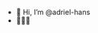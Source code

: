 - 👋 Hi, I’m @adriel-hans
- 🚀🚀🚀

<!---
adriel-hans/adriel-hans is a ✨ special ✨ repository because its `README.md` (this file) appears on your GitHub profile.
You can click the Preview link to take a look at your changes.
--->
